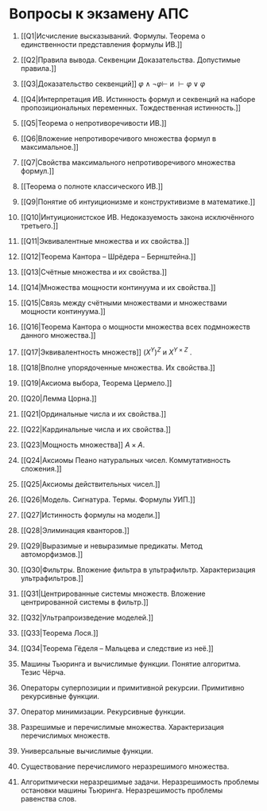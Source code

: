 # Вопросы к экзамену АПС

1. [[Q1|Исчисление высказываний. Формулы. Теорема о единственности представления формулы ИВ.]]
2. [[Q2|Правила вывода. Секвенции Доказательства. Допустимые правила.]]
3. [[Q3|Доказательство секвенций]] $\varphi \wedge \neg \varphi \vdash$ и $\vdash \varphi \lor \varphi$

4. [[Q4|Интерпретация ИВ. Истинность формул и секвенций на наборе пропозициональных переменных. Тождественная истинность.]]
5. [[Q5|Теорема о непротиворечивости ИВ.]]
6. [[Q6|Вложение непротиворечивого множества формул в максимальное.]]
7. [[Q7|Свойства максимального непротиворечивого множества формул.]]
8. [[Теорема о полноте классического ИВ.]]
9. [[Q9|Понятие об интуиционизме и конструктивизме в математике.]]
10. [[Q10|Интуиционистское ИВ. Недоказуемость закона исключённого третьего.]]

11. [[Q11|Эквивалентные множества и их свойства.]]
12. [[Q12|Теорема Кантора – Шрёдера – Бернштейна.]]
13. [[Q13|Счётные множества и их свойства.]]
14. [[Q14|Множества мощности континуума и их свойства.]]
15. [[Q15|Связь между счётными множествами и множествами мощности континуума.]]
16. [[Q16|Теорема Кантора о мощности множества всех подмножеств данного множества.]]
17. [[Q17|Эквивалентность множеств]] $( X^Y )^Z$ и $X^{Y\times Z}$ .
18. [[Q18|Вполне упорядоченные множества. Их свойства.]]
19. [[Q19|Аксиома выбора, Теорема Цермело.]]
20. [[Q20|Лемма Цорна.]]

21. [[Q21|Ординальные числа и их свойства.]]
22. [[Q22|Кардинальные числа и их свойства.]]
23. [[Q23|Мощность множества]] $A \times A$.
24. [[Q24|Аксиомы Пеано натуральных чисел. Коммутативность сложения.]]
25. [[Q25|Аксиомы действительных чисел.]]

26. [[Q26|Модель. Сигнатура. Термы. Формулы УИП.]]
27. [[Q27|Истинность формулы на модели.]]
28. [[Q28|Элиминация кванторов.]]
29. [[Q29|Выразимые и невыразимые предикаты. Метод автоморфизмов.]]

30. [[Q30|Фильтры. Вложение фильтра в ультрафильтр. Характеризация ультрафильтров.]]
31. [[Q31|Центрированные системы множеств. Вложение центрированной системы в фильтр.]]

32. [[Q32|Ультрапроизведение моделей.]]
33. [[Q33|Теорема Лося.]]
34. [[Q34|Теорема Гёделя – Мальцева и следствие из неё.]]

35. Машины Тьюринга и вычислимые функции. Понятие алгоритма. Тезис Чёрча.
36. Операторы суперпозиции и примитивной рекурсии. Примитивно рекурсивные функции.
37. Оператор минимизации. Рекурсивные функции.
38. Разрешимые и перечислимые множества. Характеризация перечислимых множеств.
39. Универсальные вычислимые функции.
40. Существование перечислимого неразрешимого множества.
41. Алгоритмически неразрешимые задачи. Неразрешимость проблемы остановки машины Тьюринга. Неразрешимость проблемы равенства слов.